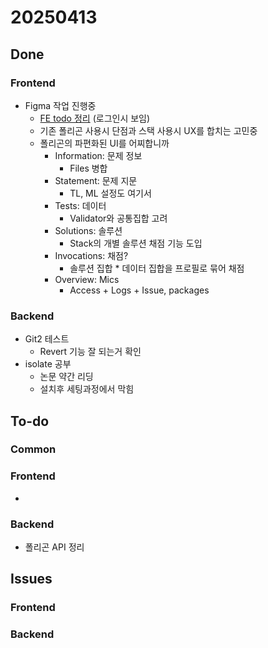 # 20250413

## Done
### Frontend
- Figma 작업 진행중
  - [FE todo 정리](https://hackmd.io/_GG_6bnfQRe00JIdVvnYiw) (로그인시 보임)
  - 기존 폴리곤 사용시 단점과 스택 사용시 UX를 합치는 고민중
  - 폴리곤의 파편화된 UI를 어찌합니까
    - Information: 문제 정보
      - Files 병합
    - Statement: 문제 지문
      - TL, ML 설정도 여기서
    - Tests: 데이터
      - Validator와 공통집합 고려
    - Solutions: 솔루션
      - Stack의 개별 솔루션 채점 기능 도입
    - Invocations: 채점?
      - 솔루션 집합 * 데이터 집합을 프로필로 묶어 채점
    - Overview: Mics
      - Access + Logs + Issue, packages

### Backend
- Git2 테스트
  - Revert 기능 잘 되는거 확인
- isolate 공부
  - 논문 약간 리딩
  - 설치후 세팅과정에서 막힘

## To-do

### Common

### Frontend
- 
### Backend
- 폴리곤 API 정리

## Issues

### Frontend

### Backend
